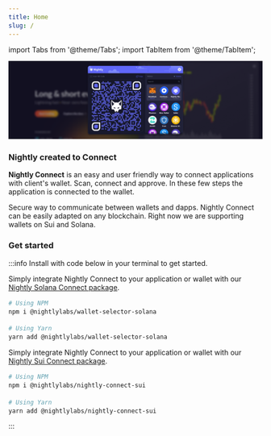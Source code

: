 ```yaml
---
title: Home
slug: /
---
```


import Tabs from '@theme/Tabs';
import TabItem from '@theme/TabItem';

<head>
    <meta name="DC.title" content="Nightly Connect - your key to the metaverse" />
    <meta name="title"content="Nightly Connect - future is multichain" />
    <meta property="og:description" content="Nightly Connect - protocol which establishes a connection on chain between Nightly Mobile Wallet and dApp through scanning QR code on Solana and Sui." />
    <meta property="twitter:description" content="Nightly Connect - protocol which establishes a connection on chain between Nightly Mobile Wallet and dApp through scanning QR code on Solana and Sui." />
    <meta name="DC.description" content="Nightly Wallet - The fastest multichain wallet to manage your tokens and NFTs via an extension or mobile app. Your key to the metaverse available on Solana and Sui." />
</head>

![Welcome to Nightly](../static/img/connect_landing_narrow.png)

### Nightly created to Connect

**Nightly Connect** is an easy and user friendly way to connect applications with client's wallet. Scan, connect and approve. In these few steps the application is connected to the wallet.

Secure way to communicate between wallets and dapps.
Nightly Connect can be easily adapted on any blockchain. Right now we are supporting wallets on Sui and Solana.

### Get started

:::info
Install with code below in your terminal to get started.

<Tabs>
<TabItem value="Solana" label="Solana">

Simply integrate Nightly Connect to your application or wallet with our [Nightly Solana Connect package](https://www.npmjs.com/package/@nightlylabs/nightly-connect-solana).

```bash
# Using NPM
npm i @nightlylabs/wallet-selector-solana

# Using Yarn
yarn add @nightlylabs/wallet-selector-solana

```

</TabItem>
<TabItem value="SUI" label="SUI">

Simply integrate Nightly Connect to your application or wallet with our [Nightly Sui Connect package](https://www.npmjs.com/package/@nightlylabs/nightly-connect-sui).

```bash
# Using NPM
npm i @nightlylabs/nightly-connect-sui

# Using Yarn
yarn add @nightlylabs/nightly-connect-sui
```

</TabItem>
</Tabs>

:::
